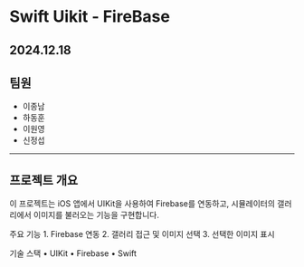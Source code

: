 # Swift Uikit - FireBase

## 2024.12.18

## 팀원 
- 이종남
- 하동훈
- 이원영
- 신정섭

----
## 프로젝트 개요
이 프로젝트는 iOS 앱에서 UIKit을 사용하여 Firebase를 연동하고, 시뮬레이터의 갤러리에서 이미지를 불러오는 기능을 구현합니다.

주요 기능
	1.	Firebase 연동
	2.	갤러리 접근 및 이미지 선택
	3.	선택한 이미지 표시
 
기술 스택
	•	UIKit
	•	Firebase
	•	Swift
